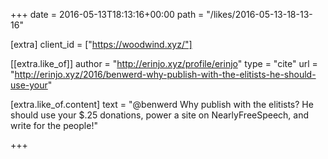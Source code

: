 +++
date = 2016-05-13T18:13:16+00:00
path = "/likes/2016-05-13-18-13-16"

[extra]
client_id = ["https://woodwind.xyz/"]

[[extra.like_of]]
author = "http://erinjo.xyz/profile/erinjo"
type = "cite"
url = "http://erinjo.xyz/2016/benwerd-why-publish-with-the-elitists-he-should-use-your"

[extra.like_of.content]
text = "@benwerd Why publish with the elitists? He should use your $.25 donations, power a site on NearlyFreeSpeech, and write for the people!"

+++

